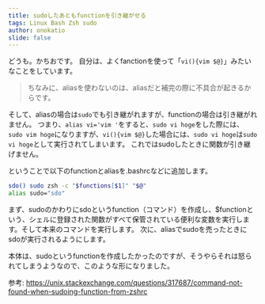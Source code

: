 ```yaml
---
title: sudoしたあともfunctionを引き継がせる
tags: Linux Bash Zsh sudo
author: onokatio
slide: false
---
```

どうも。かちおです。
自分は、よくfanctionを使って「`vi(){vim $@}`」みたいなことをしています。
> ちなみに、aliasを使わないのは、aliasだと補完の際に不具合が起きるからです。

そして、aliasの場合は`sudo`でも引き継がれますが、functionの場合は引き継がれません。
つまり、`alias vi='vim '`をすると、`sudo vi hoge`をした際には、`sudo vim hoge`になりますが、`vi(){vim $@}`した場合には、`sudo vi hoge`は`sudo vi hoge`として実行されてしまいます。
これではsudoしたときに関数が引き継げません。

ということで以下のfunctionとaliasを.bashrcなどに追加します。

```bash
sdo() sudo zsh -c "$functions[$1]" "$@"
alias sudo="sdo"
```

まず、sudoのかわりにsdoというfunction（コマンド）を作成し、$functionという、シェルに登録された関数がすべて保管されている便利な変数を実行します。そして本来のコマンドを実行します。
次に、aliasでsudoを売ったときにsdoが実行されるようにします。

本体は、sudoというfunctionを作成したかったのですが、そうやらそれは怒られてしまうようなので、このような形になりました。


参考: https://unix.stackexchange.com/questions/317687/command-not-found-when-sudoing-function-from-zshrc

